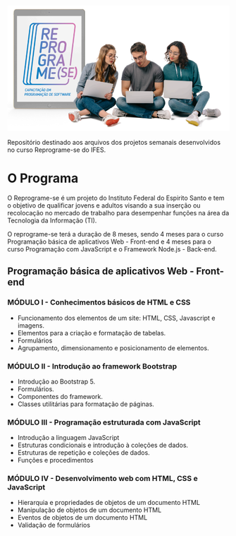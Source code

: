 ![Reprograme-se](https://github.com/viniciusperdigao/ifes/blob/main/reprograme.png?raw=true)

Repositório destinado aos arquivos dos projetos semanais desenvolvidos no curso Reprograme-se do IFES.


# O Programa

O Reprograme-se é um projeto do Instituto Federal do Espirito Santo e tem o objetivo de qualificar jovens e adultos visando a sua inserção ou recolocação no mercado de trabalho para desempenhar funções na área da Tecnologia da Informação (TI).

O reprograme-se terá a duração de 8 meses, sendo 4 meses para o curso Programação básica de aplicativos Web - Front-end e 4 meses para o curso Programação com JavaScript e o Framework Node.js - Back-end.


## Programação básica de aplicativos Web - Front-end
### MÓDULO I - Conhecimentos básicos de HTML e CSS

* Funcionamento dos elementos de um site: HTML, CSS, Javascript e imagens.
* Elementos para a criação e formatação de tabelas.
* Formulários
* Agrupamento, dimensionamento e posicionamento de elementos.

### MÓDULO II - Introdução ao framework Bootstrap

* Introdução ao Bootstrap 5.
* Formulários.
* Componentes do framework.
* Classes utilitárias para formatação de páginas.

### MÓDULO III - Programação estruturada com JavaScript
* Introdução a linguagem JavaScript
* Estruturas condicionais e introdução à coleções de dados.
* Estruturas de repetição e coleções de dados.
* Funções e procedimentos

### MÓDULO IV - Desenvolvimento web com HTML, CSS e JavaScript
* Hierarquia e propriedades de objetos de um documento HTML
* Manipulação de objetos de um documento HTML
* Eventos de objetos de um documento HTML
* Validação de formulários
